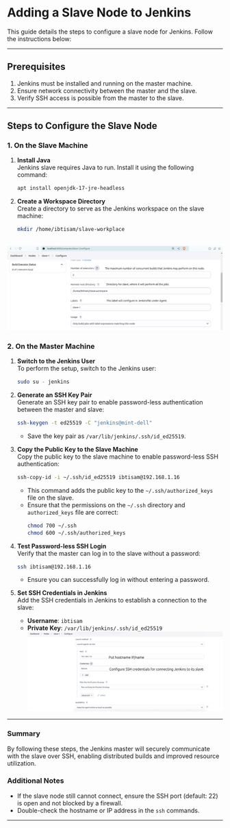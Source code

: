 # Adding a Slave Node to Jenkins

This guide details the steps to configure a slave node for Jenkins. Follow the instructions below:

---

## Prerequisites

1. Jenkins must be installed and running on the master machine.
2. Ensure network connectivity between the master and the slave.
3. Verify SSH access is possible from the master to the slave.

---

## Steps to Configure the Slave Node

### 1. On the Slave Machine

1. **Install Java**  
   Jenkins slave requires Java to run. Install it using the following command:  
   ```bash
   apt install openjdk-17-jre-headless
   ```

2. **Create a Workspace Directory**  
   Create a directory to serve as the Jenkins workspace on the slave machine:  
   ```bash
   mkdir /home/ibtisam/slave-workplace
   ```
![](./Slave%20Label.png)
---

### 2. On the Master Machine

1. **Switch to the Jenkins User**  
   To perform the setup, switch to the Jenkins user:  
   ```bash
   sudo su - jenkins
   ```

2. **Generate an SSH Key Pair**  
   Generate an SSH key pair to enable password-less authentication between the master and slave:  
   ```bash
   ssh-keygen -t ed25519 -C "jenkins@mint-dell"
   ```
   - Save the key pair as `/var/lib/jenkins/.ssh/id_ed25519`.

3. **Copy the Public Key to the Slave Machine**  
   Copy the public key to the slave machine to enable password-less SSH authentication:  
   ```bash
   ssh-copy-id -i ~/.ssh/id_ed25519 ibtisam@192.168.1.16
   ```
   - This command adds the public key to the `~/.ssh/authorized_keys` file on the slave.  
   - Ensure that the permissions on the `~/.ssh` directory and `authorized_keys` file are correct:  
     ```bash
     chmod 700 ~/.ssh
     chmod 600 ~/.ssh/authorized_keys
     ```

4. **Test Password-less SSH Login**  
   Verify that the master can log in to the slave without a password:  
   ```bash
   ssh ibtisam@192.168.1.16
   ```
   - Ensure you can successfully log in without entering a password.

5. **Set SSH Credentials in Jenkins**  
   Add the SSH credentials in Jenkins to establish a connection to the slave:
   - **Username**: `ibtisam`  
   - **Private Key**: `/var/lib/jenkins/.ssh/id_ed25519`
![](./Slave%20Credentials.png)
---

### Summary

By following these steps, the Jenkins master will securely communicate with the slave over SSH, enabling distributed builds and improved resource utilization.

### Additional Notes

- If the slave node still cannot connect, ensure the SSH port (default: 22) is open and not blocked by a firewall.  
- Double-check the hostname or IP address in the `ssh` commands.

---

